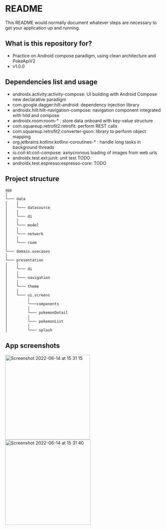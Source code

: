 # README #

This README would normally document whatever steps are necessary to get your application up and running.

## What is this repository for? ##

* Practice on Android compose paradigm, using clean architecture and PokeApiV2
* v1.0.0

## Dependencies list and usage ##

* androidx.activity:activity-compose: UI building with Android Compose new declarative paradigm
* com.google.dagger:hilt-android: dependency injection library
* androidx.hilt:hilt-navigation-compose: navigation component integrated with hild and compose
* androidx.room:room-* : store data onboard with key-value structure
* com.squareup.retrofit2:retrofit: perform REST calls
* com.squareup.retrofit2:converter-gson: library to perform object mapping
* org.jetbrains.kotlinx:kotlinx-coroutines-* : handle long tasks in background threads
* io.coil-kt:coil-compose: asnycronous loading of images from web urls
* androidx.test.ext:junit: unit test TODO
* androidx.test.espresso:espresso-core: TODO

## Project structure ##

```
app   
│
└─── data
│    │
│    └─── datasource
│    │
│    └─── di
│    │
│    └─── model
│    │
│    └─── network
│    │
│    └─── room
│         
└─── domain.usecases
│   
└─── presentation
│    │
│    └─── di
│    │
│    └─── navigation
│    │
│    └─── theme
│    │
│    └─── ui.screens
│         │
│         └───components
│         │
│         └─── pokemonDetail
│         │
│         └─── pokemonList
│         │
│         └─── splash
```


## App screenshots ##

<div class="row">
  <div class="column">
    <img width="271" alt="Screenshot 2022-06-14 at 15 31 15" src="https://user-images.githubusercontent.com/107438397/173589489-62de0f96-ea43-4253-8843-acd30d85d69e.png">
  </div>
  <div class="column">
    <img width="273" alt="Screenshot 2022-06-14 at 15 31 40" src="https://user-images.githubusercontent.com/107438397/173589502-fd59be54-42cf-40c0-91fa-    e369462c1fd2.png">
  </div>
</div>





